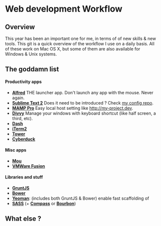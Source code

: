 # Web development Workflow

## Overview

This year has been an important one for me, in terms of of new skills & new tools. This git is a quick overview of the workflow I use on a daily basis. All of these work on Mac OS X, but some of them are also available for Windows & Unix systems.

## The goddamn list

#### Productivity apps

* [**Alfred**](http://www.alfredapp.com)    THE launcher app. Don't launch any app with the mouse. Never again.
* [**Sublime Text 2**](http://sublimetext.com) Does it need to be introduced ? Check [my config repo](https://github.com/ayamflow/sublime-text-config).
* [**MAMP Pro**](http://www.mamp.info/en/mamp-pro/) Easy local host setting like http://my-project.dev.
* [**Divvy**](http://mizage.com/divvy/) Manage your windows with keyboard shortcut (like half screen, a third, etc).
* [**Dash**](http://kapeli.com/dash)
* [**iTerm2**](http://www.iterm2.com/)
* [**Tower**](http://www.git-tower.com/)
* [**Cyberduck**](http://cyberduck.ch)

#### Misc apps
* [**Mou**](http://mouapp.com/)
* [**VMWare Fusion**](http://www.vmware.com/fr/)

#### Libraries and stuff
* [**GruntJS**](http://gruntjs.com)
* [**Bower**](http://bower.io)
* [**Yeoman**](http://yeoman.io): (includes both GruntJS & Bower) enable fast scaffolding of
* [**SASS**](http://http://sass-lang.com/) (+ [**Compass**](http://compass-style.org/) or [**Bourbon**](http://bourbon.io))

## What else ?